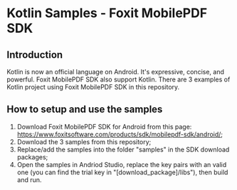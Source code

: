 # Kotlin Samples - Foxit MobilePDF SDK

## Introduction
Kotlin is now an official language on Android. It's expressive, concise, and powerful. Foxit MobilePDF SDK also support Kotlin. There are 3 examples of Kotlin project using Foxit MobilePDF SDK in this repository.

## How to setup and use the samples
1. Download Foxit MobilePDF SDK for Android from this page: https://www.foxitsoftware.com/products/sdk/mobilepdf-sdk/android/;
2. Download the 3 samples from this repository;
3. Replace/add the samples into the folder "samples" in the SDK download packages;
4. Open the samples in Andriod Studio, replace the key pairs with an valid one (you can find the trial key in "[download_package]/libs"), then build and run.
